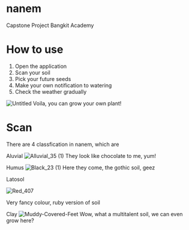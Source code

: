 # nanem
Capstone Project Bangkit Academy

# How to use
1. Open the application
2. Scan your soil
3. Pick your future seeds
4. Make your own notification to watering
5. Check the weather gradually

![Untitled](https://user-images.githubusercontent.com/74973390/120377950-fe365500-c347-11eb-82ce-0bd3c8ed1f25.gif)
Voila, you can grow your own plant!

# Scan
There are 4 classfication in nanem, which are

Aluvial
![Alluvial_35 (1)](https://user-images.githubusercontent.com/74973390/120379829-81f14100-c34a-11eb-9570-19009a953c46.png)
They look like chocolate to me, yum!

Humus
![Black_23 (1)](https://user-images.githubusercontent.com/74973390/120379900-a3522d00-c34a-11eb-837e-f15251ef6050.png)
Here they come, the gothic soil, geez

Latosol

![Red_407](https://user-images.githubusercontent.com/74973390/120382460-dea22b00-c34d-11eb-9ab0-35ff04fa787c.jpeg)

Very fancy colour, ruby version of soil

Clay
![Muddy-Covered-Feet](https://user-images.githubusercontent.com/74973390/120380339-3be8ad00-c34b-11eb-9ed1-cbb840d86117.jpg)
Wow, what a multitalent soil, we can even grow here?




